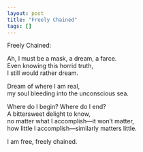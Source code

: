 ```yaml
---
layout: post
title: "Freely Chained"
tags: []
---
```


Freely Chained:

Ah, I must be a mask, a dream, a farce.  
Even knowing this horrid truth,  
I still would rather dream.

Dream of where I am real,  
my soul bleeding into the unconscious sea.

Where do I begin? Where do I end?  
A bittersweet delight to know,  
no matter what I accomplish—it won’t matter,  
how little I accomplish—similarly matters little.

I am free, freely chained.